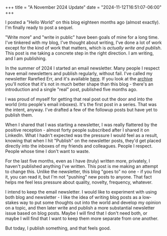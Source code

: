 +++
title = "A November 2024 Update"
date = "2024-11-12T16:51:07-06:00"
+++

I posted a "Hello World" on this blog eighteen months ago (almost exactly).
I'm finally ready to post a sequel.

"Write more" and "write in public" have been goals of mine for a long time.
I've tinkered with my blog, I've thought about writing, I've done a lot of
work except for the kind of work that matters, which is _actually write and
publish_. This post is me taking a concrete step in the right direction. I am
writing, and I am publishing.

In the summer of 2024 I started an email newsletter. Many people I respect
have email newsletters and publish regularly, without fail. I've called my
newsletter Rarefied Err, and it's available
[here](https://newsletter.rarefiederr.io/). If you look at the
[archive](https://newsletter.rarefiederr.io/archive/) you'll notice that it's
not in much better shape than this blog - there's an introduction and a single
"real" post, published five months ago.

I was proud of myself for getting that real post out the door and into the
world (into people's email inboxes). It's the first post in a series. That was
the intent, anyway. I've drafted a few of the followup posts but have yet to
publish them.

When I shared that I was starting a newsletter, I was really flattered by the
positive reception - almost forty people subscribed after I shared it on
LinkedIn. What I hadn't expected was the pressure I would feel as a result,
knowing that when I hit "Publish" on the newsletter posts, they'd get placed
directly into the inboxes of my friends and colleagues. People I respect.
People whose time I don't want to waste.

For the last five months, even as I have (truly) written more, privately, I
haven't published anything I've written. This post is me making an attempt to
change this. Unlike the newsletter, this blog "goes to" no one - if you find
it, you can read it, but I'm not "pushing" new posts to anyone. That fact
helps me feel less pressure about quality, novelty, frequency, whatever.

I intend to keep the email newsletter. I would like to experiment with using
both blog and newsletter - I like the idea of writing blog posts as a
low-stakes way to put some thoughts out into the world and develop my opinion
on a topic, and then later write and publish a more substantial newsletter
issue based on blog posts. Maybe I will find that I don't need both, or maybe
I will find that I want to keep them more separate from one another.

But today, I publish something, and that feels good.
